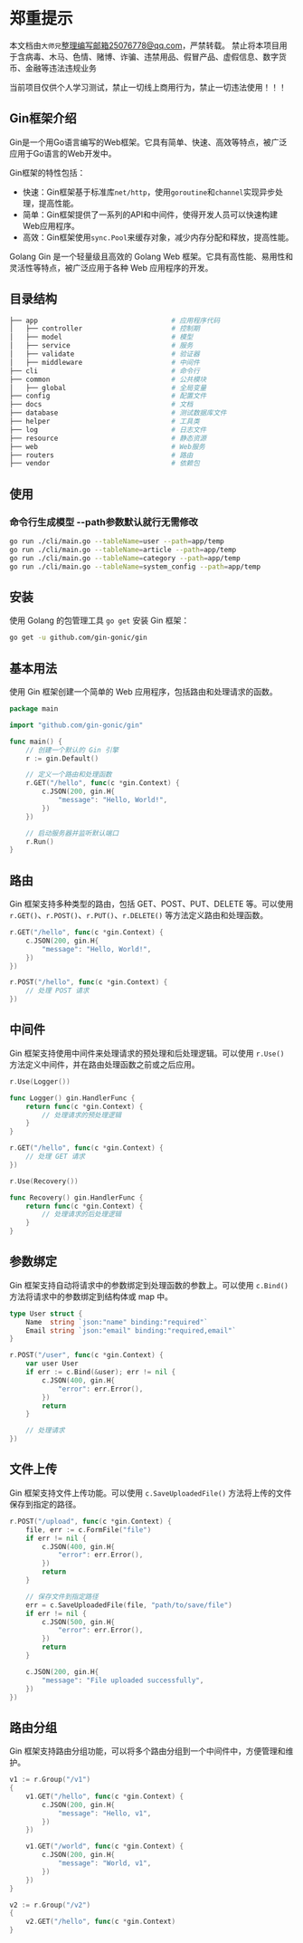 # 郑重提示

本文档由`大师兄`整理编写邮箱25076778@qq.com，严禁转载。
禁止将本项目用于含病毒、木马、色情、赌博、诈骗、违禁用品、假冒产品、虚假信息、数字货币、金融等违法违规业务

当前项目仅供个人学习测试，禁止一切线上商用行为，禁止一切违法使用！！！

## Gin框架介绍

Gin是一个用Go语言编写的Web框架。它具有简单、快速、高效等特点，被广泛应用于Go语言的Web开发中。

Gin框架的特性包括：

- 快速：Gin框架基于标准库`net/http`，使用`goroutine`和`channel`实现异步处理，提高性能。
- 简单：Gin框架提供了一系列的API和中间件，使得开发人员可以快速构建Web应用程序。
- 高效：Gin框架使用`sync.Pool`来缓存对象，减少内存分配和释放，提高性能。

Golang Gin 是一个轻量级且高效的 Golang Web 框架。它具有高性能、易用性和灵活性等特点，被广泛应用于各种 Web 应用程序的开发。

## 目录结构

```bash
├── app                                 # 应用程序代码
│   ├── controller                      # 控制期
│   ├── model                           # 模型
│   ├── service                         # 服务
│   ├── validate                        # 验证器
│   ├── middleware                      # 中间件
├── cli                                 # 命令行
├── common                              # 公共模块
│   ├── global                          # 全局变量
├── config                              # 配置文件
├── docs                                # 文档
├── database                            # 测试数据库文件
├── helper                              # 工具类
├── log                                 # 日志文件
├── resource                            # 静态资源
├── web                                 # Web服务
├── routers                             # 路由
├── vendor                              # 依赖包
```

## 使用
### 命令行生成模型 --path参数默认就行无需修改

```bash
go run ./cli/main.go --tableName=user --path=app/temp
go run ./cli/main.go --tableName=article --path=app/temp
go run ./cli/main.go --tableName=category --path=app/temp
go run ./cli/main.go --tableName=system_config --path=app/temp
```

## 安装

使用 Golang 的包管理工具 `go get` 安装 Gin 框架：

```bash
go get -u github.com/gin-gonic/gin
```

## 基本用法

使用 Gin 框架创建一个简单的 Web 应用程序，包括路由和处理请求的函数。

```go
package main

import "github.com/gin-gonic/gin"

func main() {
    // 创建一个默认的 Gin 引擎
    r := gin.Default()

    // 定义一个路由和处理函数
    r.GET("/hello", func(c *gin.Context) {
        c.JSON(200, gin.H{
            "message": "Hello, World!",
        })
    })

    // 启动服务器并监听默认端口
    r.Run()
}
```

## 路由

Gin 框架支持多种类型的路由，包括 GET、POST、PUT、DELETE 等。可以使用 `r.GET()`、`r.POST()`、`r.PUT()`、`r.DELETE()` 等方法定义路由和处理函数。

```go
r.GET("/hello", func(c *gin.Context) {
    c.JSON(200, gin.H{
        "message": "Hello, World!",
    })
})

r.POST("/hello", func(c *gin.Context) {
    // 处理 POST 请求
})
```

## 中间件

Gin 框架支持使用中间件来处理请求的预处理和后处理逻辑。可以使用 `r.Use()` 方法定义中间件，并在路由处理函数之前或之后应用。

```go
r.Use(Logger())

func Logger() gin.HandlerFunc {
    return func(c *gin.Context) {
        // 处理请求的预处理逻辑
    }
}

r.GET("/hello", func(c *gin.Context) {
    // 处理 GET 请求
})

r.Use(Recovery())

func Recovery() gin.HandlerFunc {
    return func(c *gin.Context) {
        // 处理请求的后处理逻辑
    }
}
```

## 参数绑定

Gin 框架支持自动将请求中的参数绑定到处理函数的参数上。可以使用 `c.Bind()` 方法将请求中的参数绑定到结构体或 map 中。

```go
type User struct {
    Name  string `json:"name" binding:"required"`
    Email string `json:"email" binding:"required,email"`
}

r.POST("/user", func(c *gin.Context) {
    var user User
    if err := c.Bind(&user); err != nil {
        c.JSON(400, gin.H{
            "error": err.Error(),
        })
        return
    }

    // 处理请求
})
```

## 文件上传

Gin 框架支持文件上传功能。可以使用 `c.SaveUploadedFile()` 方法将上传的文件保存到指定的路径。

```go
r.POST("/upload", func(c *gin.Context) {
    file, err := c.FormFile("file")
    if err != nil {
        c.JSON(400, gin.H{
            "error": err.Error(),
        })
        return
    }

    // 保存文件到指定路径
    err = c.SaveUploadedFile(file, "path/to/save/file")
    if err != nil {
        c.JSON(500, gin.H{
            "error": err.Error(),
        })
        return
    }

    c.JSON(200, gin.H{  
        "message": "File uploaded successfully",
    })
})
```
## 路由分组

Gin 框架支持路由分组功能，可以将多个路由分组到一个中间件中，方便管理和维护。

```go
v1 := r.Group("/v1")
{
    v1.GET("/hello", func(c *gin.Context) {
        c.JSON(200, gin.H{
            "message": "Hello, v1",
        })
    })

    v1.GET("/world", func(c *gin.Context) {
        c.JSON(200, gin.H{
            "message": "World, v1",
        })
    })
}

v2 := r.Group("/v2")
{
    v2.GET("/hello", func(c *gin.Context)
}
```